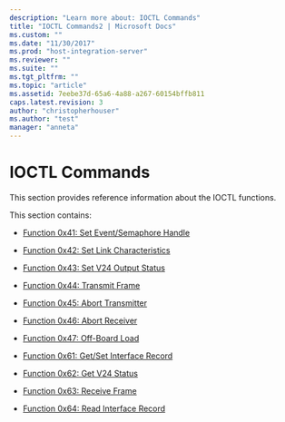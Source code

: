 ```yaml
---
description: "Learn more about: IOCTL Commands"
title: "IOCTL Commands2 | Microsoft Docs"
ms.custom: ""
ms.date: "11/30/2017"
ms.prod: "host-integration-server"
ms.reviewer: ""
ms.suite: ""
ms.tgt_pltfrm: ""
ms.topic: "article"
ms.assetid: 7eebe37d-65a6-4a88-a267-60154bffb811
caps.latest.revision: 3
author: "christopherhouser"
ms.author: "test"
manager: "anneta"
---
```

# IOCTL Commands
This section provides reference information about the IOCTL functions.  
  
 This section contains:  
  
-   [Function 0x41: Set Event/Semaphore Handle](../core/function-0x41-set-event-semaphore-handle2.md)  
  
-   [Function 0x42: Set Link Characteristics](../core/function-0x42-set-link-characteristics1.md)  
  
-   [Function 0x43: Set V24 Output Status](../core/function-0x43-set-v24-output-status2.md)  
  
-   [Function 0x44: Transmit Frame](../core/function-0x44-transmit-frame1.md)  
  
-   [Function 0x45: Abort Transmitter](../core/function-0x45-abort-transmitter1.md)  
  
-   [Function 0x46: Abort Receiver](../core/function-0x46-abort-receiver1.md)  
  
-   [Function 0x47: Off-Board Load](../core/function-0x47-off-board-load1.md)  
  
-   [Function 0x61: Get/Set Interface Record](../core/function-0x61-get-set-interface-record2.md)  
  
-   [Function 0x62: Get V24 Status](../core/function-0x62-get-v24-status1.md)  
  
-   [Function 0x63: Receive Frame](../core/function-0x63-receive-frame2.md)  
  
-   [Function 0x64: Read Interface Record](../core/function-0x64-read-interface-record2.md)
